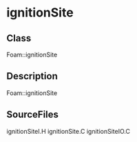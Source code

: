 # ignitionSite 
## Class
Foam::ignitionSite

## Description
Foam::ignitionSite

## SourceFiles
ignitionSiteI.H
ignitionSite.C
ignitionSiteIO.C

